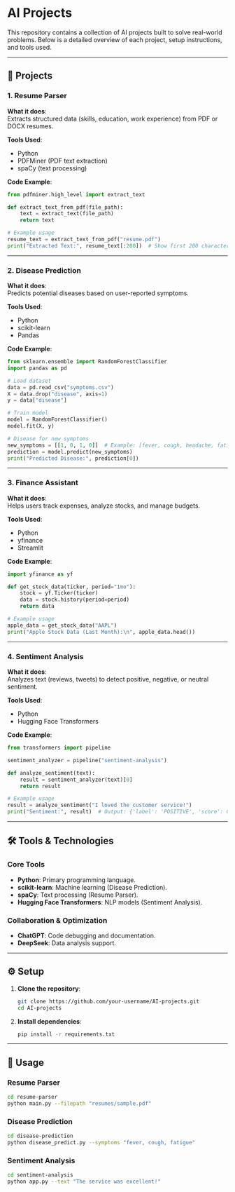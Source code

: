 # AI Projects

This repository contains a collection of AI projects built to solve real-world problems. Below is a detailed overview of each project, setup instructions, and tools used.

---

## 📂 Projects

### 1. **Resume Parser**
**What it does**:  
Extracts structured data (skills, education, work experience) from PDF or DOCX resumes.  

**Tools Used**:  
- Python  
- PDFMiner (PDF text extraction)  
- spaCy (text processing)  

**Code Example**:  
```python
from pdfminer.high_level import extract_text

def extract_text_from_pdf(file_path):
    text = extract_text(file_path)
    return text

# Example usage
resume_text = extract_text_from_pdf("resume.pdf")
print("Extracted Text:", resume_text[:200])  # Show first 200 characters
```

---

### 2. **Disease Prediction**
**What it does**:  
Predicts potential diseases based on user-reported symptoms.  

**Tools Used**:  
- Python  
- scikit-learn  
- Pandas  

**Code Example**:  
```python
from sklearn.ensemble import RandomForestClassifier
import pandas as pd

# Load dataset
data = pd.read_csv("symptoms.csv")
X = data.drop("disease", axis=1)
y = data["disease"]

# Train model
model = RandomForestClassifier()
model.fit(X, y)

# Disease for new symptoms
new_symptoms = [[1, 0, 1, 0]]  # Example: [fever, cough, headache, fatigue]
prediction = model.predict(new_symptoms)
print("Predicted Disease:", prediction[0])
```

---

### 3. **Finance Assistant**
**What it does**:  
Helps users track expenses, analyze stocks, and manage budgets.  

**Tools Used**:  
- Python  
- yfinance  
- Streamlit  

**Code Example**:  
```python
import yfinance as yf

def get_stock_data(ticker, period="1mo"):
    stock = yf.Ticker(ticker)
    data = stock.history(period=period)
    return data

# Example usage
apple_data = get_stock_data("AAPL")
print("Apple Stock Data (Last Month):\n", apple_data.head())
```

---

### 4. **Sentiment Analysis**
**What it does**:  
Analyzes text (reviews, tweets) to detect positive, negative, or neutral sentiment.  

**Tools Used**:  
- Python  
- Hugging Face Transformers  

**Code Example**:  
```python
from transformers import pipeline

sentiment_analyzer = pipeline("sentiment-analysis")

def analyze_sentiment(text):
    result = sentiment_analyzer(text)[0]
    return result

# Example usage
result = analyze_sentiment("I loved the customer service!")
print("Sentiment:", result)  # Output: {'label': 'POSITIVE', 'score': 0.99}
```

---

## 🛠️ Tools & Technologies

### Core Tools
- **Python**: Primary programming language.  
- **scikit-learn**: Machine learning (Disease Prediction).  
- **spaCy**: Text processing (Resume Parser).  
- **Hugging Face Transformers**: NLP models (Sentiment Analysis).  

### Collaboration & Optimization
- **ChatGPT**: Code debugging and documentation.  
- **DeepSeek**: Data analysis support.  

---

## ⚙️ Setup

1. **Clone the repository**:
   ```bash
   git clone https://github.com/your-username/AI-projects.git
   cd AI-projects
   ```

2. **Install dependencies**:
   ```bash
   pip install -r requirements.txt
   ```

---

## 🚀 Usage

### Resume Parser
```bash
cd resume-parser
python main.py --filepath "resumes/sample.pdf"
```

### Disease Prediction
```bash
cd disease-prediction
python disease_predict.py --symptoms "fever, cough, fatigue"
```

### Sentiment Analysis
```bash
cd sentiment-analysis
python app.py --text "The service was excellent!"
```

